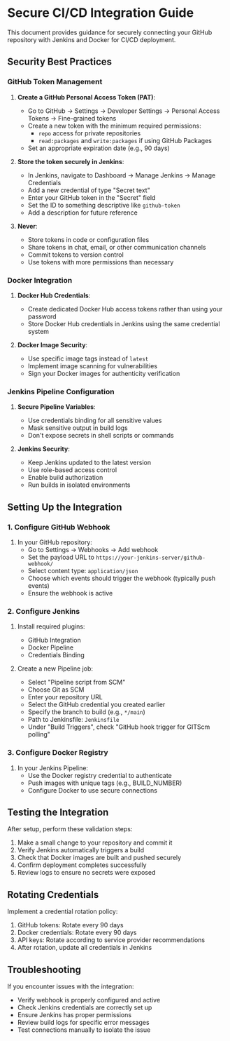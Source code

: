 # Secure CI/CD Integration Guide

This document provides guidance for securely connecting your GitHub repository with Jenkins and Docker for CI/CD deployment.

## Security Best Practices

### GitHub Token Management

1. **Create a GitHub Personal Access Token (PAT)**:
   - Go to GitHub → Settings → Developer Settings → Personal Access Tokens → Fine-grained tokens
   - Create a new token with the minimum required permissions:
     - `repo` access for private repositories
     - `read:packages` and `write:packages` if using GitHub Packages
   - Set an appropriate expiration date (e.g., 90 days)

2. **Store the token securely in Jenkins**:
   - In Jenkins, navigate to Dashboard → Manage Jenkins → Manage Credentials
   - Add a new credential of type "Secret text"
   - Enter your GitHub token in the "Secret" field
   - Set the ID to something descriptive like `github-token`
   - Add a description for future reference

3. **Never**:
   - Store tokens in code or configuration files
   - Share tokens in chat, email, or other communication channels
   - Commit tokens to version control
   - Use tokens with more permissions than necessary

### Docker Integration

1. **Docker Hub Credentials**:
   - Create dedicated Docker Hub access tokens rather than using your password
   - Store Docker Hub credentials in Jenkins using the same credential system

2. **Docker Image Security**:
   - Use specific image tags instead of `latest`
   - Implement image scanning for vulnerabilities
   - Sign your Docker images for authenticity verification

### Jenkins Pipeline Configuration

1. **Secure Pipeline Variables**:
   - Use credentials binding for all sensitive values
   - Mask sensitive output in build logs
   - Don't expose secrets in shell scripts or commands

2. **Jenkins Security**:
   - Keep Jenkins updated to the latest version
   - Use role-based access control
   - Enable build authorization
   - Run builds in isolated environments

## Setting Up the Integration

### 1. Configure GitHub Webhook

1. In your GitHub repository:
   - Go to Settings → Webhooks → Add webhook
   - Set the payload URL to `https://your-jenkins-server/github-webhook/`
   - Select content type: `application/json`
   - Choose which events should trigger the webhook (typically push events)
   - Ensure the webhook is active

### 2. Configure Jenkins

1. Install required plugins:
   - GitHub Integration
   - Docker Pipeline
   - Credentials Binding

2. Create a new Pipeline job:
   - Select "Pipeline script from SCM"
   - Choose Git as SCM
   - Enter your repository URL
   - Select the GitHub credential you created earlier
   - Specify the branch to build (e.g., `*/main`)
   - Path to Jenkinsfile: `Jenkinsfile`
   - Under "Build Triggers", check "GitHub hook trigger for GITScm polling"

### 3. Configure Docker Registry

1. In your Jenkins Pipeline:
   - Use the Docker registry credential to authenticate
   - Push images with unique tags (e.g., BUILD_NUMBER)
   - Configure Docker to use secure connections

## Testing the Integration

After setup, perform these validation steps:

1. Make a small change to your repository and commit it
2. Verify Jenkins automatically triggers a build
3. Check that Docker images are built and pushed securely
4. Confirm deployment completes successfully
5. Review logs to ensure no secrets were exposed

## Rotating Credentials

Implement a credential rotation policy:

1. GitHub tokens: Rotate every 90 days
2. Docker credentials: Rotate every 90 days
3. API keys: Rotate according to service provider recommendations
4. After rotation, update all credentials in Jenkins

## Troubleshooting

If you encounter issues with the integration:
- Verify webhook is properly configured and active
- Check Jenkins credentials are correctly set up
- Ensure Jenkins has proper permissions
- Review build logs for specific error messages
- Test connections manually to isolate the issue